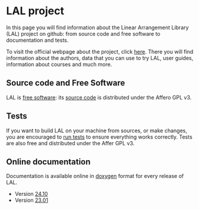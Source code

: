 # LAL project

In this page you will find information about the Linear Arrangement Library (LAL) project on github: from source code and free software to documentation and tests.

To visit the official webpage about the project, click [here](https://cqllab.upc.edu/lal). There you will find information about the authors, data that you can use to try LAL, user guides, information about courses and much more.

## Source code and Free Software

LAL is [free software](https://www.fsf.org/): its [source code](https://github.com/LAL-project/linear-arrangement-library) is distributed under the Affero GPL v3.

## Tests

If you want to build LAL on your machine from sources, or make changes, you are encouraged to [run tests](https://github.com/LAL-project/tests) to ensure everything works correctly. Tests are also free and distributed under the Affer GPL v3.

## Online documentation

Documentation is available online in [doxygen](https://doxygen.nl/index.html) format for every release of LAL.

- Version [24.10](24.10/documentation_doxygen/html/index.html)
- Version [23.01](23.01/documentation/doxygen/html/index.html)
